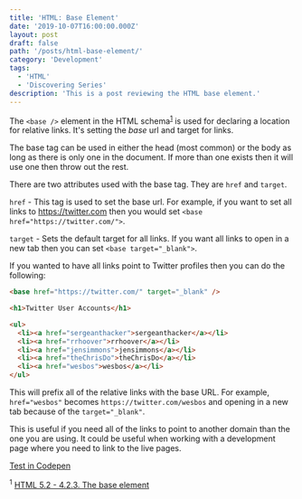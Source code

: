 ```yaml
---
title: 'HTML: Base Element'
date: '2019-10-07T16:00:00.000Z'
layout: post
draft: false
path: '/posts/html-base-element/'
category: 'Development'
tags:
  - 'HTML'
  - 'Discovering Series'
description: 'This is a post reviewing the HTML base element.'
---
```


The `<base />` element in the HTML schema<sup>[1](#footnote-1)</sup> is used for declaring a location for relative links. It's setting the _base_ url and target for links.

The base tag can be used in either the head (most common) or the body as long as there is only one in the document. If more than one exists then it will use one then throw out the rest.

There are two attributes used with the base tag. They are `href` and `target`. 

`href` - This tag is used to set the base url. For example, if you want to set all links to https://twitter.com then you would set `<base href="https://twitter.com/">`.

`target` - Sets the default target for all links. If you want all links to open in a new tab then you can set `<base target="_blank">`.

If you wanted to have all links point to Twitter profiles then you can do the following:

```html
<base href="https://twitter.com/" target="_blank" />

<h1>Twitter User Accounts</h1>

<ul>
  <li><a href="sergeanthacker">sergeanthacker</a></li>
  <li><a href="rrhoover">rrhoover</a></li>
  <li><a href="jensimmons">jensimmons</a></li>
  <li><a href="theChrisDo">theChrisDo</a></li>
  <li><a href="wesbos">wesbos</a></li>
</ul>
```

This will prefix all of the relative links with the base URL. For example, `href="wesbos"` becomes `https://twitter.com/wesbos` and opening in a new tab because of the `target="_blank"`.

This is useful if you need all of the links to point to another domain than the one you are using. It could be useful when working with a development page where you need to link to the live pages.

[Test in Codepen](https://codepen.io/randi2kewl/pen/KKKwyoG)

<sup id="footnote-1">1</sup> [HTML 5.2 - 4.2.3. The base element](https://www.w3.org/TR/html52/document-metadata.html#the-base-element)